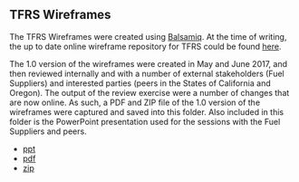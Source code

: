 TFRS Wireframes
---------------

The TFRS Wireframes were created using [Balsamiq](https://balsamiq.com/). At the time of writing, the up to date online wireframe repository for TFRS could be found [here](https://cloudcompass.mybalsamiq.com/projects/tfrs/grid).

The 1.0 version of the wireframes were created in May and June 2017, and then reviewed internally and with a number of external stakeholders (Fuel Suppliers) and interested parties (peers in the States of California and Oregon). The output of the review exercise were a number of changes that are now online. As such, a PDF and ZIP file of the 1.0 version of the wireframes were captured and saved into this folder. Also included in this folder is the PowerPoint presentation used for the sessions with the Fuel Suppliers and peers.

* [ppt]()
* [pdf]()
* [zip]()

